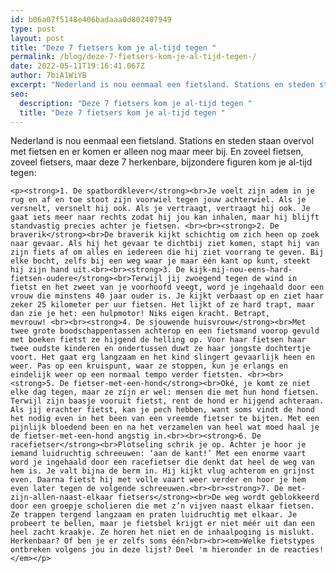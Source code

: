 ```yaml
---
id: b06a07f5148e406badaaa0d802407949
type: post
layout: post
title: "Deze 7 fietsers kom je al-tijd tegen "
permalink: /blog/deze-7-fietsers-kom-je-al-tijd-tegen-/
date: 2022-05-11T19:16:41.067Z
author: 7biA1WiYB
excerpt: "Nederland is nou eenmaal een fietsland. Stations en steden staan overvol met fietsen en er komen er alleen nog maar meer bij. En zoveel fietsen, zoveel fietsers, maar deze 7 herkenbare, bijzondere figuren kom je al-tijd tegen:   "
seo:
  description: "Deze 7 fietsers kom je al-tijd tegen "
  title: "Deze 7 fietsers kom je al-tijd tegen "
---
```

Nederland is nou eenmaal een fietsland. Stations en steden staan overvol met fietsen en er komen er alleen nog maar meer bij. En zoveel fietsen, zoveel fietsers, maar deze 7 herkenbare, bijzondere figuren kom je al-tijd tegen:   

    <p><strong>1. De spatbordklever</strong><br>Je voelt zijn adem in je rug en af en toe stoot zijn voorwiel tegen jouw achterwiel. Als je versnelt, versnelt hij ook. Als je vertraagt, vertraagt hij ook. Je gaat iets meer naar rechts zodat hij jou kan inhalen, maar hij blijft standvastig precies achter je fietsen. <br><br><strong>2. De braverik</strong><br>De braverik kijkt schichtig om zich heen op zoek naar gevaar. Als hij het gevaar te dichtbij ziet komen, stapt hij van zijn fiets af om alles en iedereen die hij ziet voorrang te geven. Bij elke bocht, zelfs bij een weg waar je maar één kant op kunt, steekt hij zijn hand uit.<br><br><strong>3. De kijk-mij-nou-eens-hard-fietsen-oudere</strong><br>Terwijl jij zwoegend tegen de wind in fietst en het zweet van je voorhoofd veegt, word je ingehaald door een vrouw die minstens 40 jaar ouder is. Je kijkt verbaast op en ziet haar zeker 25 kilometer per uur fietsen. Het lijkt of ze hard trapt, maar dan zie je het: een hulpmotor! Niks eigen kracht. Betrapt, mevrouw! <br><br><strong>4. De sjouwende huisvrouw</strong><br>Met twee grote boodschappentassen achterop en een fietsmand voorop gevuld met boeken fietst ze hijgend de helling op. Voor haar fietsen haar twee oudste kinderen en ondertussen duwt ze haar jongste dochtertje voort. Het gaat erg langzaam en het kind slingert gevaarlijk heen en weer. Pas op een kruispunt, waar ze stoppen, kun je erlangs en eindelijk weer op een normaal tempo verder fietsten. <br><br><strong>5. De fietser-met-een-hond</strong><br>Oké, je komt ze niet elke dag tegen, maar ze zíjn er wel: mensen die met hun hond fietsen. Terwijl zijn baasje vooruit fietst, rent de hond er hijgend achteraan. Als jij erachter fietst, kan je pech hebben, want soms vindt de hond het nodig even in het been van een vreemde fietser te bijten. Met een pijnlijk bloedend been en na het verzamelen van heel wat moed haal je de fietser-met-een-hond angstig in.<br><br><strong>6. De racefietser</strong><br>Plotseling schrik je op. Achter je hoor je iemand luidruchtig schreeuwen: ‘aan de kant!’ Met een enorme vaart word je ingehaald door een racefietser die denkt dat heel de weg van hem is. Je valt bijna de berm in. Hij kijkt vlug achterom en grijnst even. Daarna fietst hij met volle vaart weer verder en hoor je hem even later tegen de volgende schreeuwen.<br><br><strong>7. De met-zijn-allen-naast-elkaar fietsers</strong><br>De weg wordt geblokkeerd door een groepje scholieren die met z’n vijven naast elkaar fietsen. Ze trappen tergend langzaam en praten luidruchtig met elkaar. Je probeert te bellen, maar je fietsbel krijgt er niet méér uit dan een heel zacht kraakje. Ze horen het niet en de inhaalpoging is mislukt. Herkenbaar? Of ben je er zelfs soms één?<br><br><em>Welke fietstypes ontbreken volgens jou in deze lijst? Deel 'm hieronder in de reacties!</em></p>  

